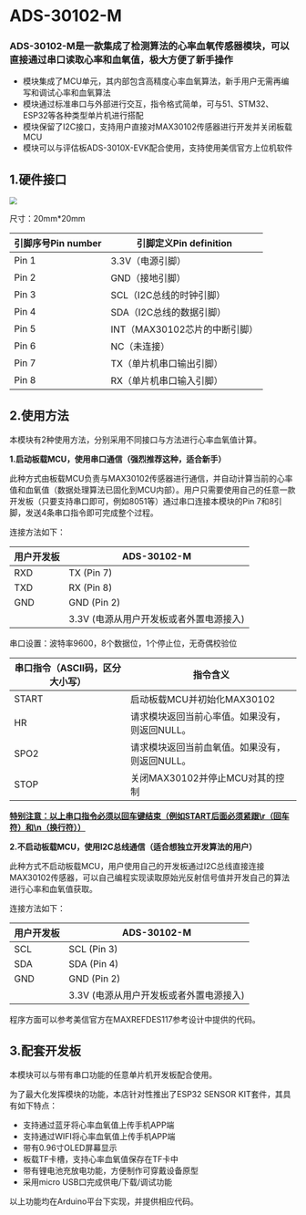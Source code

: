 # ADS-30102-M

### ADS-30102-M是一款集成了检测算法的心率血氧传感器模块，可以直接通过串口读取心率和血氧值，极大方便了新手操作

* 模块集成了MCU单元，其内部包含高精度心率血氧算法，新手用户无需再编写和调试心率和血氧算法
* 模块通过标准串口与外部进行交互，指令格式简单，可与51、STM32、ESP32等各种类型单片机进行搭配
* 模块保留了I2C接口，支持用户直接对MAX30102传感器进行开发并关闭板载MCU
* 模块可以与评估板ADS-3010X-EVK配合使用，支持使用美信官方上位机软件

## 1.硬件接口

<img src="https://addison-cq.github.io/webPages/images/202212221839645.png" style="zoom:80%;" />

尺寸：20mm*20mm

| 引脚序号Pin number | 引脚定义Pin definition        |
| ------------------ | ----------------------------- |
| Pin 1              | 3.3V（电源引脚）              |
| Pin 2              | GND（接地引脚）               |
| Pin 3              | SCL（I2C总线的时钟引脚）      |
| Pin 4              | SDA（I2C总线的数据引脚）      |
| Pin 5              | INT（MAX30102芯片的中断引脚） |
| Pin 6              | NC（未连接）                  |
| Pin 7              | TX（单片机串口输出引脚）      |
| Pin 8              | RX（单片机串口输入引脚）      |

## 2.使用方法

本模块有2种使用方法，分别采用不同接口与方法进行心率血氧值计算。

**1.启动板载MCU，使用串口通信（强烈推荐这种，适合新手）**

此种方式由板载MCU负责与MAX30102传感器进行通信，并自动计算当前的心率值和血氧值（数据处理算法已固化到MCU内部）。用户只需要使用自己的任意一款开发板（只要支持串口即可，例如8051等）通过串口连接本模块的Pin 7和8引脚，发送4条串口指令即可完成整个过程。

连接方法如下：

| 用户开发板 | ADS-30102-M                             |
| ---------- | --------------------------------------- |
| RXD        | TX (Pin 7)                              |
| TXD        | RX (Pin 8)                              |
| GND        | GND (Pin 2)                             |
|            | 3.3V (电源从用户开发板或者外置电源接入) |

串口设置：波特率9600，8个数据位，1个停止位，无奇偶校验位

| 串口指令（ASCII码，区分大小写） | 指令含义                                       |
| ------------------------------- | ---------------------------------------------- |
| START                           | 启动板载MCU并初始化MAX30102                    |
| HR                              | 请求模块返回当前心率值。如果没有，则返回NULL。 |
| SPO2                            | 请求模块返回当前血氧值。如果没有，则返回NULL。 |
| STOP                            | 关闭MAX30102并停止MCU对其的控制                |

<u>**特别注意：以上串口指令必须以回车键结束（例如START后面必须紧跟\r（回车符）和\n（换行符））**</u>

**2.不启动板载MCU，使用I2C总线通信（适合想独立开发算法的用户）**

此种方式不启动板载MCU，用户使用自己的开发板通过I2C总线直接连接MAX30102传感器，可以自己编程实现读取原始光反射信号值并开发自己的算法进行心率和血氧值获取。

连接方法如下：

| 用户开发板 | ADS-30102-M                             |
| ---------- | --------------------------------------- |
| SCL        | SCL (Pin 3)                             |
| SDA        | SDA (Pin 4)                             |
| GND        | GND (Pin 2)                             |
|            | 3.3V (电源从用户开发板或者外置电源接入) |

程序方面可以参考美信官方在MAXREFDES117参考设计中提供的代码。

## 3.配套开发板

本模块可以与带有串口功能的任意单片机开发板配合使用。

为了最大化发挥模块的功能，本店针对性推出了ESP32 SENSOR KIT套件，其具有如下特点：

* 支持通过蓝牙将心率血氧值上传手机APP端
* 支持通过WIFI将心率血氧值上传手机APP端
* 带有0.96寸OLED屏幕显示
* 板载TF卡槽，支持心率血氧值保存在TF卡中
* 带有锂电池充放电功能，方便制作可穿戴设备原型
* 采用micro USB口完成供电/下载/调试功能

以上功能均在Arduino平台下实现，并提供相应代码。